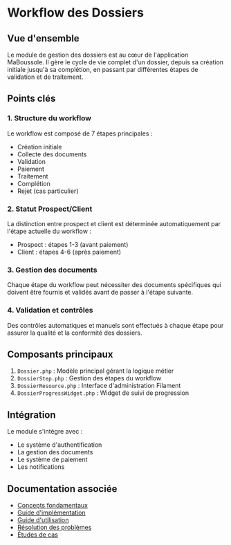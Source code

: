 # Workflow des Dossiers

## Vue d'ensemble

Le module de gestion des dossiers est au cœur de l'application MaBoussole. Il gère le cycle de vie complet d'un dossier, depuis sa création initiale jusqu'à sa complétion, en passant par différentes étapes de validation et de traitement.

## Points clés

### 1. Structure du workflow

Le workflow est composé de 7 étapes principales :
- Création initiale
- Collecte des documents
- Validation
- Paiement
- Traitement
- Complétion
- Rejet (cas particulier)

### 2. Statut Prospect/Client

La distinction entre prospect et client est déterminée automatiquement par l'étape actuelle du workflow :
- Prospect : étapes 1-3 (avant paiement)
- Client : étapes 4-6 (après paiement)

### 3. Gestion des documents

Chaque étape du workflow peut nécessiter des documents spécifiques qui doivent être fournis et validés avant de passer à l'étape suivante.

### 4. Validation et contrôles

Des contrôles automatiques et manuels sont effectués à chaque étape pour assurer la qualité et la conformité des dossiers.

## Composants principaux

1. `Dossier.php` : Modèle principal gérant la logique métier
2. `DossierStep.php` : Gestion des étapes du workflow
3. `DossierResource.php` : Interface d'administration Filament
4. `DossierProgressWidget.php` : Widget de suivi de progression

## Intégration

Le module s'intègre avec :
- Le système d'authentification
- La gestion des documents
- Le système de paiement
- Les notifications

## Documentation associée

- [Concepts fondamentaux](concept.md)
- [Guide d'implémentation](implementation.md)
- [Guide d'utilisation](usage.md)
- [Résolution des problèmes](troubleshooting.md)
- [Études de cas](case-studies/)
